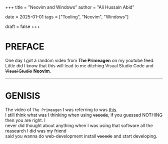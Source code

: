 +++
title = "Neovim and Windows"
author = "Ali Hussain Abid"

date = 2025-01-01
tags = ["Tooling", "Neovim", "Windows"]

draft = false
+++
# PREFACE
One day I got a random video from **The Primeagen** on my youtube feed. Little did
I know that this will lead to me ditching ~~Visual Studio Code~~ and ~~Visual Studio~~ **Neovim**.

---
# GENISIS
The video of `The Primeagen` I was referring to was [this](https://www.youtube.com/watch?v=w7i4amO_zaE).\
I still think what was I thinking when using ~~vscode~~, if you guessed NOTHING then you are right. I \
never did thought about anything when I was using that software all the reasearch I did was my friend \
said you wanna do web-development install ~~vscode~~ and start developing.
